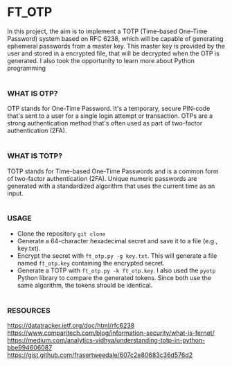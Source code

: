 # FT_OTP

In this project, the aim is to implement a TOTP (Time-based One-Time Password) system based on RFC 6238, which will be capable of generating ephemeral passwords from a master key. This master key is provided by the user and stored in a encrypted file, that will be decrypted when the OTP is generated. I also took the opportunity to learn more about Python programming
<br/><br/>

### WHAT IS OTP?
OTP stands for One-Time Password. It's a temporary, secure PIN-code that's sent to a user for a single login attempt or transaction. OTPs are a strong authentication method that's often used as part of two-factor authentication (2FA).
<br/><br/>

### WHAT IS TOTP?
TOTP stands for Time-based One-Time Passwords and is a common form of two-factor authentication (2FA). Unique numeric passwords are generated with a standardized algorithm that uses the current time as an input.
<br/><br/>

### USAGE

- Clone the repository `git clone`
- Generate a 64-character hexadecimal secret and save it to a file (e.g., key.txt).
- Encrypt the secret with `ft_otp.py -g key.txt`. This will generate a file named `ft_otp.key` containing the encrypted secret.
- Generate a TOTP with `ft_otp.py -k ft_otp.key`. I also used the `pyotp` Python library to compare the generated tokens. Since both use the same algorithm, the tokens should be identical.
<br/><br/>

### RESOURCES
https://datatracker.ietf.org/doc/html/rfc6238<br/>
https://www.comparitech.com/blog/information-security/what-is-fernet/<br/>
https://medium.com/analytics-vidhya/understanding-totp-in-python-bbe994606087<br/>
https://gist.github.com/frasertweedale/607c2e80683c36d576d2<br/>
